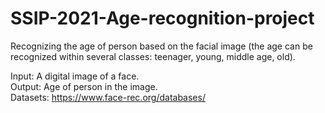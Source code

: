 # SSIP-2021-Age-recognition-project
Recognizing the age of person based on the facial image (the age can be recognized within several classes: teenager, young, middle age, old).

Input: A digital image of a face.  
Output: Age of person in the image.  
Datasets: https://www.face-rec.org/databases/  
